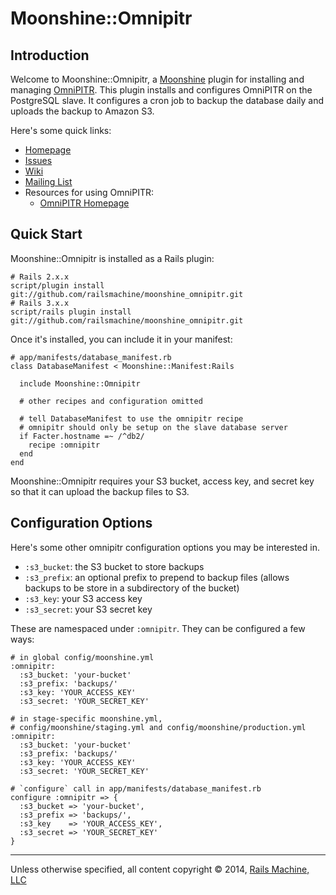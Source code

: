 # Moonshine::Omnipitr

## Introduction

Welcome to Moonshine::Omnipitr, a [Moonshine](http://github.com/railsmachine/moonshine) plugin for installing and managing [OmniPITR](https://github.com/omniti-labs/omnipitr). This plugin installs and configures OmniPITR on the PostgreSQL slave. It configures a cron job to backup the database daily and uploads the backup to Amazon S3.

Here's some quick links:

 * [Homepage](http://github.com/railsmachine/moonshine_omnipitr)
 * [Issues](http://github.com/railsmachine/moonshine_omnipitr/issues) 
 * [Wiki](http://github.com/railsmachine/moonshine_omnipitr/wiki) 
 * [Mailing List](http://groups.google.com)
 * Resources for using OmniPITR:
   * [OmniPITR Homepage](https://github.com/omniti-labs/omnipitr)

## Quick Start

Moonshine::Omnipitr is installed as a Rails plugin:

    # Rails 2.x.x
    script/plugin install git://github.com/railsmachine/moonshine_omnipitr.git
    # Rails 3.x.x
    script/rails plugin install git://github.com/railsmachine/moonshine_omnipitr.git

Once it's installed, you can include it in your manifest:

    # app/manifests/database_manifest.rb
    class DatabaseManifest < Moonshine::Manifest:Rails

      include Moonshine::Omnipitr

      # other recipes and configuration omitted

      # tell DatabaseManifest to use the omnipitr recipe
      # omnipitr should only be setup on the slave database server
      if Facter.hostname =~ /^db2/
        recipe :omnipitr
      end
    end

Moonshine::Omnipitr requires your S3 bucket, access key, and secret key so that it can upload the backup files to S3.

## Configuration Options

Here's some other omnipitr configuration options you may be interested in.

 * `:s3_bucket`: the S3 bucket to store backups
 * `:s3_prefix`: an optional prefix to prepend to backup files (allows backups to be store in a subdirectory of the bucket)
 * `:s3_key`: your S3 access key
 * `:s3_secret`: your S3 secret key

These are namespaced under `:omnipitr`. They can be configured a few ways:

    # in global config/moonshine.yml
    :omnipitr:
      :s3_bucket: 'your-bucket'
      :s3_prefix: 'backups/'
      :s3_key: 'YOUR_ACCESS_KEY'
      :s3_secret: 'YOUR_SECRET_KEY'

    # in stage-specific moonshine.yml,
    # config/moonshine/staging.yml and config/moonshine/production.yml
    :omnipitr:
      :s3_bucket: 'your-bucket'
      :s3_prefix: 'backups/'
      :s3_key: 'YOUR_ACCESS_KEY'
      :s3_secret: 'YOUR_SECRET_KEY'

    # `configure` call in app/manifests/database_manifest.rb
    configure :omnipitr => {
      :s3_bucket => 'your-bucket',
      :s3_prefix => 'backups/',
      :s3_key    => 'YOUR_ACCESS_KEY',
      :s3_secret => 'YOUR_SECRET_KEY'
    }
    
***

Unless otherwise specified, all content copyright &copy; 2014, [Rails Machine, LLC](http://railsmachine.com)
